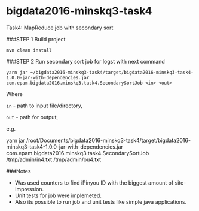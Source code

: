 # bigdata2016-minskq3-task4
Task4: MapReduce job with secondary sort


###STEP 1 
Build project
```
mvn clean install
```

###STEP 2 
Run secondary sort job for logst with next command
```
yarn jar ~/bigdata2016-minskq3-task4/target/bigdata2016-minskq3-task4-1.0.0-jar-with-dependencies.jar com.epam.bigdata2016.minskq3.task4.SecondarySortJob <in> <out>
```
Where

`in` - path to input file/directory,

`out` - path for output,

e.g. 

yarn jar /root/Documents/bigdata2016-minskq3-task4/target/bigdata2016-minskq3-task4-1.0.0-jar-with-dependencies.jar com.epam.bigdata2016.minskq3.task4.SecondarySortJob /tmp/admin/in4.txt /tmp/admin/ou4.txt 


###Notes
- Was used counters to find iPinyou ID with the biggest amount of site-impression.
- Unit tests for job were implemeted.
- Also its possible to run job and unit tests like simple java applications.
